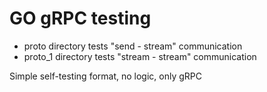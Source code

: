 # GO gRPC testing

- proto directory tests "send - stream" communication
- proto_1 directory tests "stream - stream" communication

Simple self-testing format, no logic, only gRPC 
